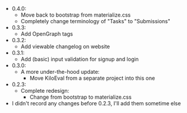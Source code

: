 - 0.4.0:
	- Move back to bootstrap from materialize.css
	- Completely change terminology of "Tasks" to "Submissions"
- 0.3.3:
	- Add OpenGraph tags
- 0.3.2:
	- Add viewable changelog on website
- 0.3.1:
	- Add (basic) input validation for signup and login
- 0.3.0:
	- A more under-the-hood update:
		- Move KiloEval from a separate project into this one
- 0.2.3:
	- Complete redesign: 
		- Change from bootstrap to materialize.css
- I didn't record any changes before 0.2.3, I'll add them sometime else
